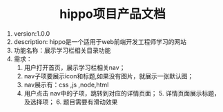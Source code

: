 <h1><center>hippo项目产品文档</center></h1>

1. version:1.0.0
2. description: hippo是一个适用于web前端开发工程师学习的网站
3. 功能名称：展示学习栏相关目录功能
4. 需求：
   1. 用户打开首页，展示学习栏相关nav；
   2. nav子项要展示icon和标题,如果没有图片，就展示一张默认图；
   3. nav展示有：css ,js ,node,html
   4. 用户点击 nav中的子项，跳转到对应的详情页面；
      5. 详情页面展示标题，及选择项；
      6. 题目需要有滑动效果